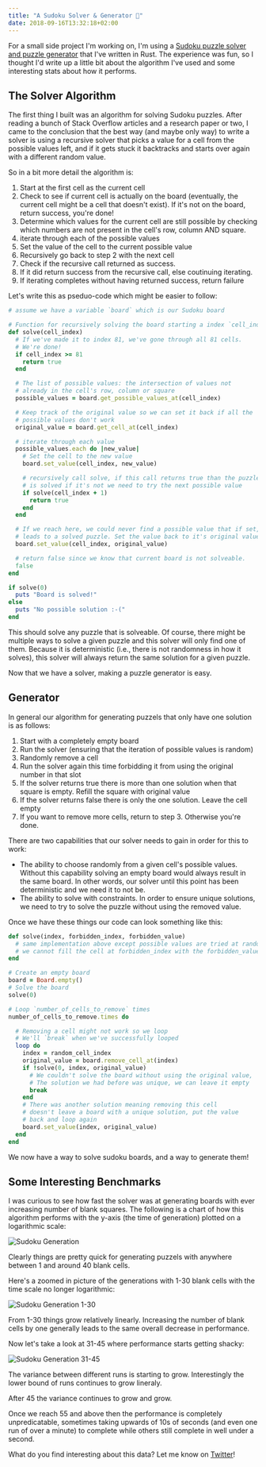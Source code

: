 ```yaml
---
title: "A Sudoku Solver & Generator 🔢"
date: 2018-09-16T13:32:18+02:00
---
```


For a small side project I'm working on, I'm using a [Sudoku puzzle solver and puzzle generator](https://github.com/rylev/Rustdoku) that I've written in Rust. The experience was fun, so I thought I'd write up a little bit about the algorithm I've used and some interesting stats about how it performs.

## The Solver Algorithm

The first thing I built was an algorithm for solving Sudoku puzzles. After reading a bunch of Stack Overflow articles and a research paper or two, I came to the conclusion that the best way (and maybe only way) to write a solver is using a recursive solver that picks a value for a cell from the possible values left, and if it gets stuck it backtracks and starts over again with a different random value.

So in a bit more detail the algorithm is:

1. Start at the first cell as the current cell
2. Check to see if current cell is actually on the board (eventually, the current cell might be a cell that doesn't exist). If it's not on the board, return success, you're done!
3. Determine which values for the current cell are still possible by checking which numbers are not present in the cell's row, column AND square.
4. iterate through each of the possible values
5. Set the value of the cell to the current possible value
6. Recursively go back to step 2 with the next cell
7. Check if the recursive call returned as success.
8. If it did return success from the recursive call, else coutinuing iterating.
9. If iterating completes without having returned success, return failure

Let's write this as pseduo-code which might be easier to follow:

```ruby
# assume we have a variable `board` which is our Sudoku board

# Function for recursively solving the board starting a index `cell_index`
def solve(cell_index)
  # If we've made it to index 81, we've gone through all 81 cells.
  # We're done!
  if cell_index >= 81
    return true
  end

  # The list of possible values: the intersection of values not
  # already in the cell's row, column or square
  possible_values = board.get_possible_values_at(cell_index)

  # Keep track of the original value so we can set it back if all the
  # possible values don't work
  original_value = board.get_cell_at(cell_index)

  # iterate through each value
  possible_values.each do |new_value|
    # Set the cell to the new value
    board.set_value(cell_index, new_value)

    # recursively call solve, if this call returns true than the puzzle
    # is solved if it's not we need to try the next possible value
    if solve(cell_index + 1)
      return true
    end
  end

  # If we reach here, we could never find a possible value that if set,
  # leads to a solved puzzle. Set the value back to it's original value
  board.set_value(cell_index, original_value)

  # return false since we know that current board is not solveable.
  false
end

if solve(0)
  puts "Board is solved!"
else
  puts "No possible solution :-("
end
```

This should solve any puzzle that is solveable. Of course, there might be multiple ways to solve a given puzzle and this solver will only find one of them. Because it is deterministic (i.e., there is not randomness in how it solves), this solver will always return the same solution for a given puzzle.

Now that we have a solver, making a puzzle generator is easy.

## Generator

In general our algorithm for generating puzzels that only have one solution is as follows:

1. Start with a completely empty board
2. Run the solver (ensuring that the iteration of possible values is random)
3. Randomly remove a cell
4. Run the solver again this time forbidding it from using the original number in that slot
5. If the solver returns true there is more than one solution when that square is empty. Refill the square with original value
6. If the solver returns false there is only the one solution. Leave the cell empty
7. If you want to remove more cells, return to step 3. Otherwise you're done.

There are two capabilities that our solver needs to gain in order for this to work:
* The ability to choose randomly from a given cell's possible values. Without this capability solving an empty board would always result in the same board. In other words, our solver until this point has been deterministic and we need it to not be.
* The ability to solve with constraints. In order to ensure unique solutions, we need to try to solve the puzzle without using the removed value.

Once we have these things our code can look something like this:

```ruby
def solve(index, forbidden_index, forbidden_value)
  # same implementation above except possible values are tried at random and
  # we cannot fill the cell at forbidden_index with the forbidden_value
end

# Create an empty board
board = Board.empty()
# Solve the board
solve(0)

# Loop `number_of_cells_to_remove` times
number_of_cells_to_remove.times do

  # Removing a cell might not work so we loop
  # We'll `break` when we've successfully looped
  loop do
    index = random_cell_index
    original_value = board.remove_cell_at(index)
    if !solve(0, index, original_value)
      # We couldn't solve the board without using the original value,
      # The solution we had before was unique, we can leave it empty
      break
    end
    # There was another solution meaning removing this cell
    # doesn't leave a board with a unique solution, put the value
    # back and loop again
    board.set_value(index, original_value)
  end
end
```
We now have a way to solve sudoku boards, and a way to generate them!

## Some Interesting Benchmarks

I was curious to see how fast the solver was at generating boards with ever increasing number of blank squares. The following is a chart of how this algorithm performs with the y-axis (the time of generation) plotted on a logarithmic scale:

![Sudoku Generation](/img/sudoku_generation.png)

Clearly things are pretty quick for generating puzzels with anywhere between 1 and around 40 blank cells.

Here's a zoomed in picture of the generations with 1-30 blank cells with the time scale no longer logarithmic:

![Sudoku Generation 1-30](/img/sudoku_generation_1_30.png)

From 1-30 things grow relatively linearly. Increasing the number of blank cells by one generally leads to the same overall decrease in performance.

Now let's take a look at 31-45 where performance starts getting shacky:

![Sudoku Generation 31-45](/img/sudoku_generation_31_45.png)

The variance between different runs is starting to grow. Interestingly the lower bound of runs continues to grow lineraly.

After 45 the variance continues to grow and grow.

Once we reach 55 and above then the performance is completely unpredicatable, sometimes taking upwards of 10s of seconds (and even one run of over a minute) to complete while others still complete in well under a second.

What do you find interesting about this data? Let me know on [Twitter](https://twitter.com/itchyankles)!
